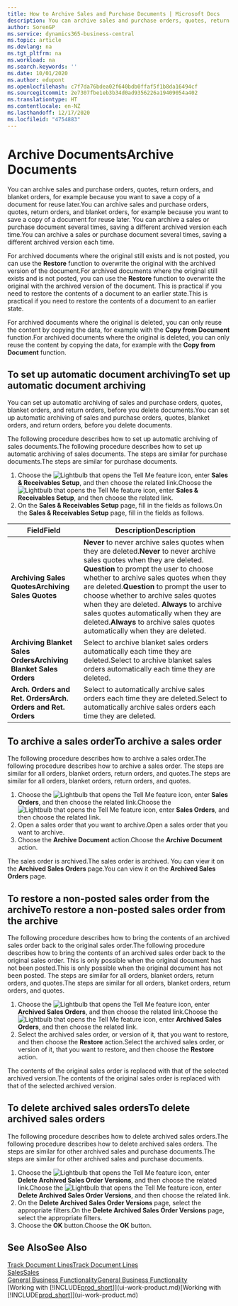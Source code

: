 ```yaml
---
title: How to Archive Sales and Purchase Documents | Microsoft Docs
description: You can archive sales and purchase orders, quotes, return orders, and blanket orders, and you can use the archived document to recreate the document that it was archived from.
author: SorenGP
ms.service: dynamics365-business-central
ms.topic: article
ms.devlang: na
ms.tgt_pltfrm: na
ms.workload: na
ms.search.keywords: ''
ms.date: 10/01/2020
ms.author: edupont
ms.openlocfilehash: c7f7da76bdea02f640bdb0ffaf5f1b8da16494cf
ms.sourcegitcommit: 2e7307fbe1eb3b34d0ad9356226a19409054a402
ms.translationtype: HT
ms.contentlocale: en-NZ
ms.lasthandoff: 12/17/2020
ms.locfileid: "4754883"
---
```

# <a name="archive-documents"></a><span data-ttu-id="a1452-103">Archive Documents</span><span class="sxs-lookup"><span data-stu-id="a1452-103">Archive Documents</span></span>
<span data-ttu-id="a1452-104">You can archive sales and purchase orders, quotes, return orders, and blanket orders, for example because you want to save a copy of a document for reuse later.</span><span class="sxs-lookup"><span data-stu-id="a1452-104">You can archive sales and purchase orders, quotes, return orders, and blanket orders, for example because you want to save a copy of a document for reuse later.</span></span> <span data-ttu-id="a1452-105">You can archive a sales or purchase document several times, saving a different archived version each time.</span><span class="sxs-lookup"><span data-stu-id="a1452-105">You can archive a sales or purchase document several times, saving a different archived version each time.</span></span>

<span data-ttu-id="a1452-106">For archived documents where the original still exists and is not posted, you can use the **Restore** function to overwrite the original with the archived version of the document.</span><span class="sxs-lookup"><span data-stu-id="a1452-106">For archived documents where the original still exists and is not posted, you can use the **Restore** function to overwrite the original with the archived version of the document.</span></span> <span data-ttu-id="a1452-107">This is practical if you need to restore the contents of a document to an earlier state.</span><span class="sxs-lookup"><span data-stu-id="a1452-107">This is practical if you need to restore the contents of a document to an earlier state.</span></span>

<span data-ttu-id="a1452-108">For archived documents where the original is deleted, you can only reuse the content by copying the data, for example with the **Copy from Document** function.</span><span class="sxs-lookup"><span data-stu-id="a1452-108">For archived documents where the original is deleted, you can only reuse the content by copying the data, for example with the **Copy from Document** function.</span></span>   

## <a name="to-set-up-automatic-document-archiving"></a><span data-ttu-id="a1452-109">To set up automatic document archiving</span><span class="sxs-lookup"><span data-stu-id="a1452-109">To set up automatic document archiving</span></span>  
<span data-ttu-id="a1452-110">You can set up automatic archiving of sales and purchase orders, quotes, blanket orders, and return orders, before you delete documents.</span><span class="sxs-lookup"><span data-stu-id="a1452-110">You can set up automatic archiving of sales and purchase orders, quotes, blanket orders, and return orders, before you delete documents.</span></span>

<span data-ttu-id="a1452-111">The following procedure describes how to set up automatic archiving of sales documents.</span><span class="sxs-lookup"><span data-stu-id="a1452-111">The following procedure describes how to set up automatic archiving of sales documents.</span></span> <span data-ttu-id="a1452-112">The steps are similar for purchase documents.</span><span class="sxs-lookup"><span data-stu-id="a1452-112">The steps are similar for purchase documents.</span></span>
1.  <span data-ttu-id="a1452-113">Choose the ![Lightbulb that opens the Tell Me feature](media/ui-search/search_small.png "Tell me what you want to do") icon, enter **Sales & Receivables Setup**, and then choose the related link.</span><span class="sxs-lookup"><span data-stu-id="a1452-113">Choose the ![Lightbulb that opens the Tell Me feature](media/ui-search/search_small.png "Tell me what you want to do") icon, enter **Sales & Receivables Setup**, and then choose the related link.</span></span>
2. <span data-ttu-id="a1452-114">On the **Sales & Receivables Setup** page, fill in the fields as follows.</span><span class="sxs-lookup"><span data-stu-id="a1452-114">On the **Sales & Receivables Setup** page, fill in the fields as follows.</span></span>

|<span data-ttu-id="a1452-115">Field</span><span class="sxs-lookup"><span data-stu-id="a1452-115">Field</span></span>|<span data-ttu-id="a1452-116">Description</span><span class="sxs-lookup"><span data-stu-id="a1452-116">Description</span></span>|
|-----|-----------|
|<span data-ttu-id="a1452-117">**Archiving Sales Quotes**</span><span class="sxs-lookup"><span data-stu-id="a1452-117">**Archiving Sales Quotes**</span></span>|<span data-ttu-id="a1452-118">**Never** to never archive sales quotes when they are deleted.</span><span class="sxs-lookup"><span data-stu-id="a1452-118">**Never** to never archive sales quotes when they are deleted.</span></span> <span data-ttu-id="a1452-119">**Question** to prompt the user to choose whether to archive sales quotes when they are deleted.</span><span class="sxs-lookup"><span data-stu-id="a1452-119">**Question** to prompt the user to choose whether to archive sales quotes when they are deleted.</span></span> <span data-ttu-id="a1452-120">**Always** to archive sales quotes automatically when they are deleted.</span><span class="sxs-lookup"><span data-stu-id="a1452-120">**Always** to archive sales quotes automatically when they are deleted.</span></span>|
|<span data-ttu-id="a1452-121">**Archiving Blanket Sales Orders**</span><span class="sxs-lookup"><span data-stu-id="a1452-121">**Archiving Blanket Sales Orders**</span></span>|<span data-ttu-id="a1452-122">Select to archive blanket sales orders automatically each time they are deleted.</span><span class="sxs-lookup"><span data-stu-id="a1452-122">Select to archive blanket sales orders automatically each time they are deleted.</span></span>|
|<span data-ttu-id="a1452-123">**Arch. Orders and Ret. Orders**</span><span class="sxs-lookup"><span data-stu-id="a1452-123">**Arch. Orders and Ret. Orders**</span></span>|<span data-ttu-id="a1452-124">Select to automatically archive sales orders each time they are deleted.</span><span class="sxs-lookup"><span data-stu-id="a1452-124">Select to automatically archive sales orders each time they are deleted.</span></span>|

## <a name="to-archive-a-sales-order"></a><span data-ttu-id="a1452-125">To archive a sales order</span><span class="sxs-lookup"><span data-stu-id="a1452-125">To archive a sales order</span></span>
<span data-ttu-id="a1452-126">The following procedure describes how to archive a sales order.</span><span class="sxs-lookup"><span data-stu-id="a1452-126">The following procedure describes how to archive a sales order.</span></span> <span data-ttu-id="a1452-127">The steps are similar for all orders, blanket orders, return orders, and quotes.</span><span class="sxs-lookup"><span data-stu-id="a1452-127">The steps are similar for all orders, blanket orders, return orders, and quotes.</span></span>

1.  <span data-ttu-id="a1452-128">Choose the ![Lightbulb that opens the Tell Me feature](media/ui-search/search_small.png "Tell me what you want to do") icon, enter **Sales Orders**, and then choose the related link.</span><span class="sxs-lookup"><span data-stu-id="a1452-128">Choose the ![Lightbulb that opens the Tell Me feature](media/ui-search/search_small.png "Tell me what you want to do") icon, enter **Sales Orders**, and then choose the related link.</span></span>  
2.  <span data-ttu-id="a1452-129">Open a sales order that you want to archive.</span><span class="sxs-lookup"><span data-stu-id="a1452-129">Open a sales order that you want to archive.</span></span>  
3.  <span data-ttu-id="a1452-130">Choose the **Archive Document** action.</span><span class="sxs-lookup"><span data-stu-id="a1452-130">Choose the **Archive Document** action.</span></span>

<span data-ttu-id="a1452-131">The sales order is archived.</span><span class="sxs-lookup"><span data-stu-id="a1452-131">The sales order is archived.</span></span> <span data-ttu-id="a1452-132">You can view it on the **Archived Sales Orders** page.</span><span class="sxs-lookup"><span data-stu-id="a1452-132">You can view it on the **Archived Sales Orders** page.</span></span>

## <a name="to-restore-a-non-posted-sales-order-from-the-archive"></a><span data-ttu-id="a1452-133">To restore a non-posted sales order from the archive</span><span class="sxs-lookup"><span data-stu-id="a1452-133">To restore a non-posted sales order from the archive</span></span>
<span data-ttu-id="a1452-134">The following procedure describes how to bring the contents of an archived sales order back to the original sales order.</span><span class="sxs-lookup"><span data-stu-id="a1452-134">The following procedure describes how to bring the contents of an archived sales order back to the original sales order.</span></span> <span data-ttu-id="a1452-135">This is only possible when the original document has not been posted.</span><span class="sxs-lookup"><span data-stu-id="a1452-135">This is only possible when the original document has not been posted.</span></span> <span data-ttu-id="a1452-136">The steps are similar for all orders, blanket orders, return orders, and quotes.</span><span class="sxs-lookup"><span data-stu-id="a1452-136">The steps are similar for all orders, blanket orders, return orders, and quotes.</span></span>

1. <span data-ttu-id="a1452-137">Choose the ![Lightbulb that opens the Tell Me feature](media/ui-search/search_small.png "Tell me what you want to do") icon, enter **Archived Sales Orders**, and then choose the related link.</span><span class="sxs-lookup"><span data-stu-id="a1452-137">Choose the ![Lightbulb that opens the Tell Me feature](media/ui-search/search_small.png "Tell me what you want to do") icon, enter **Archived Sales Orders**, and then choose the related link.</span></span>
2. <span data-ttu-id="a1452-138">Select the archived sales order, or version of it, that you want to restore, and then choose the **Restore** action.</span><span class="sxs-lookup"><span data-stu-id="a1452-138">Select the archived sales order, or version of it, that you want to restore, and then choose the **Restore** action.</span></span>  

<span data-ttu-id="a1452-139">The contents of the original sales order is replaced with that of the selected archived version.</span><span class="sxs-lookup"><span data-stu-id="a1452-139">The contents of the original sales order is replaced with that of the selected archived version.</span></span>

## <a name="to-delete-archived-sales-orders"></a><span data-ttu-id="a1452-140">To delete archived sales orders</span><span class="sxs-lookup"><span data-stu-id="a1452-140">To delete archived sales orders</span></span>
<span data-ttu-id="a1452-141">The following procedure describes how to delete archived sales orders.</span><span class="sxs-lookup"><span data-stu-id="a1452-141">The following procedure describes how to delete archived sales orders.</span></span> <span data-ttu-id="a1452-142">The steps are similar for other archived sales and purchase documents.</span><span class="sxs-lookup"><span data-stu-id="a1452-142">The steps are similar for other archived sales and purchase documents.</span></span>

1.  <span data-ttu-id="a1452-143">Choose the ![Lightbulb that opens the Tell Me feature](media/ui-search/search_small.png "Tell me what you want to do") icon, enter **Delete Archived Sales Order Versions**, and then choose the related link.</span><span class="sxs-lookup"><span data-stu-id="a1452-143">Choose the ![Lightbulb that opens the Tell Me feature](media/ui-search/search_small.png "Tell me what you want to do") icon, enter **Delete Archived Sales Order Versions**, and then choose the related link.</span></span>  
2.  <span data-ttu-id="a1452-144">On the **Delete Archived Sales Order Versions** page, select the appropriate filters.</span><span class="sxs-lookup"><span data-stu-id="a1452-144">On the **Delete Archived Sales Order Versions** page, select the appropriate filters.</span></span>  
3.  <span data-ttu-id="a1452-145">Choose the **OK** button.</span><span class="sxs-lookup"><span data-stu-id="a1452-145">Choose the **OK** button.</span></span>

## <a name="see-also"></a><span data-ttu-id="a1452-146">See Also</span><span class="sxs-lookup"><span data-stu-id="a1452-146">See Also</span></span>
[<span data-ttu-id="a1452-147">Track Document Lines</span><span class="sxs-lookup"><span data-stu-id="a1452-147">Track Document Lines</span></span>](across-how-to-track-document-lines.md)  
[<span data-ttu-id="a1452-148">Sales</span><span class="sxs-lookup"><span data-stu-id="a1452-148">Sales</span></span>](sales-manage-sales.md)  
[<span data-ttu-id="a1452-149">General Business Functionality</span><span class="sxs-lookup"><span data-stu-id="a1452-149">General Business Functionality</span></span>](ui-across-business-areas.md)  
<span data-ttu-id="a1452-150">[Working with [!INCLUDE[prod_short](includes/prod_short.md)]](ui-work-product.md)</span><span class="sxs-lookup"><span data-stu-id="a1452-150">[Working with [!INCLUDE[prod_short](includes/prod_short.md)]](ui-work-product.md)</span></span>

